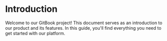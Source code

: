 # Introduction
Welcome to our GitBook project! This document serves as an introduction to our product and its features. In this guide, you'll find everything you need to get started with our platform.

